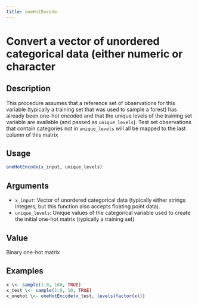 ```yaml
---
title: oneHotEncode
---
```


# Convert a vector of unordered categorical data (either numeric or character

## Description

This procedure assumes that a reference set of observations for this variable
(typically a training set that was used to sample a forest) has already been
one-hot encoded and that the unique levels of the training set variable are
available (and passed as `unique_levels`). Test set observations that contain
categories not in `unique_levels` will all be mapped to the last column of
this matrix

## Usage

```r
oneHotEncode(x_input, unique_levels)
```

## Arguments

* `x_input`: Vector of unordered categorical data (typically either strings
integers, but this function also accepts floating point data).
* `unique_levels`: Unique values of the categorical variable used to create
the initial one-hot matrix (typically a training set)

## Value

Binary one-hot matrix

## Examples

```r
x \<- sample(1:8, 100, TRUE)
x_test \<- sample(1:9, 10, TRUE)
x_onehot \<- oneHotEncode(x_test, levels(factor(x)))
```

